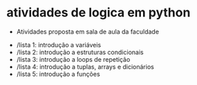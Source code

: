 # atividades de logica em python
* Atividades proposta em sala de aula da faculdade

- /lista 1: introdução a variáveis 
- /lista 2: introdução a estruturas condicionais 
- /lista 3: introdução a loops de repetição
- /lista 4: introdução a tuplas, arrays e dicionários 
- /lista 5: introdução a funções